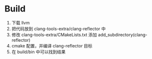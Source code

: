 # Build
1. 下载 llvm
2. 把代码放到 clang-tools-extra/clang-reflector 中
3. 修改 clang-tools-extra/CMakeLists.txt 添加 add_subdirectory(clang-reflector)
4. cmake 配置，并编译 clang-reflector 目标
5. 在 build/bin 中可以找到结果